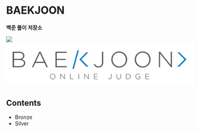 # BAEKJOON
**백준 풀이 저장소**

<img src="https://img.shields.io/badge/Python-3776AB?style=plastic&logo=Python&logoColor=white">

<img src="BAEKJOON_Image.png">

## Contents
- Bronze
- Silver
